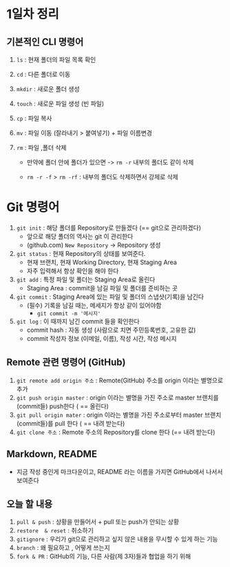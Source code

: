 # 1일차 정리

## 기본적인 CLI 명령어

1. `ls` : 현재 폴더의 파일 목록 확인

2. `cd` : 다른 폴더로 이동

3. `mkdir` : 새로운 폴더 생성

4. `touch` : 새로운 파일 생성 (빈 파일)

5. `cp` : 파일 복사

6. `mv` : 파일 이동 (잘라내기 > 붙여넣기) + 파일 이름변경

7. `rm` : 파일 ,폴더 삭제

   - 만약에 폴더 안에 폴더가 있으면 -> `rm -r` 내부의 폴더도 같이 삭제

   - `rm -r -f` > `rm -rf` : 내부의 폴더도 삭제하면서 강제로 삭제



# Git 명령어

1. `git init` : 해당 폴더를 Repository로 만들겠다 (== git으로 관리하겠다)
   - 앞으로 해당 폴더의 역사는 git 이 관리한다
   - (github.com) `New Repository` -> Repository 생성
2. `git status` : 현재 Repository의 상태를 보여준다.
   - 현재 브랜치, 현재 Working Directory, 현재 Staging Area 
   - 자주 입력해서 항상 확인을 해야 한다
3. `git add` : 특정 파일 및 폴더는 Staging Area로 올린다
   - Staging Area : commit을 남길 파일 및 폴더를 준비하는 곳
4. `git commit` : Staging Area에 있는 파일 및 폴더의 스냅샷(기록)을 남긴다
   - (필수) 기록을 남길 때는, 메세지가 항상 같이 있어야함
     - `git commit -m '메시지'`
5. `git log` : 이 때까지 남긴 commit 들을 확인한다
   - commit hash : 자동 생성 (사람으로 치면 주민등록번호, 고유한 값)
   - commit 작성자 정보 (이메일, 이름), 작성 시간, 작성 메시지



## Remote 관련 명령어 (GitHub)

1. `git remote add origin 주소`  : Remote(GitHub) 주소를 origin 이라는 별명으로 추가
2. `git push origin master` : origin 이라는 별명을 가진 주소로 master 브랜치를(commit들) push한다 ( == 올린다)
3. `git pull origin mater` : origin 이라는 별명을 가진 주소로부터 master 브랜치(commit들)를 pull 한다 ( == 내려 받는다)
4. `git clone 주소` : Remote 주소의 Repository를 clone 한다 (== 내려 받는다)



## Markdown, README

- 지금 작성 중인게 마크다운이고, README 라는 이름을 가지면 GitHub에서 나서서 보여준다



## 오늘 할 내용

1. `pull & push` : 상황을 만들어서 + pull 또는 push가 안되는 상황
2. `restore  & reset` : 취소하기
3. `gitignore` : 우리가 git으로 관리하고 싶지 않은 내용을 무시할 수 있게 하는 기능
4. `branch` : 왜 필요하고 , 어떻게 쓰는지
5. `fork & PR` : GitHub의 기능, 다른 사람(제 3자)들과 협업을 하기 위해

